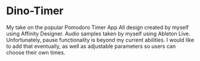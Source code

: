 # Dino-Timer
My take on the popular Pomodoro Timer App
All design created by myself using Affinity Designer.
Audio samples taken by myself using Ableton Live.
Unfortunately, pause functionality is beyond my current abilities.
I would like to add that eventually, as well as adjustable parameters so users can choose their own times. 
